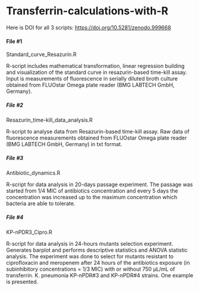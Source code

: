 # Transferrin-calculations-with-R

Here is DOI for all 3 scripts:
https://doi.org/10.5281/zenodo.999668

#### File #1
Standard_curve_Resazurin.R 

R-script includes mathematical transformation, linear regression building and visualization of the standard curve in resazurin-based time-kill assay. Input is measurements of fluorescence in serially diluted broth culture obtained from FLUOstar Omega plate reader (BMG LABTECH GmbH, Germany).


##### File #2
Resazurin_time-kill_data_analysis.R

R-script to analyse data from Resazurin-based time-kill assay. Raw data of fluorescence measurements obtained from FLUOstar Omega plate reader (BMG LABTECH GmbH, Germany) in txt format.


##### File #3
Antibiotic_dynamics.R

R-script for data analysis in 20-days passage experiment. The passage was started from 1/4 MIC of antibiotics concentration and every 5 days the concentration was increased up to the maximum concentration which bacteria are able to tolerate.

##### File #4
KP-nPDR3_Cipro.R

R-script for data analysis in 24-hours mutants selection experiment. Generates barplot and performs descriptive statistics and ANOVA statistic analysis. The experiment was done to select for mutants resistant to ciprofloxacin and meropenem after 24 hours of the antibiotics exposure (in subinhibitory concentrations = 1/3 MIC) with or without 750 µL/mL of transferrin. K. pneumonia KP-nPDR#3 and KP-nPDR#4 strains. One example is presented.
